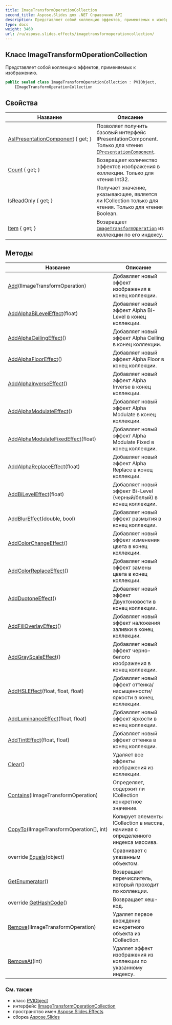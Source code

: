 ```yaml
---
title: ImageTransformOperationCollection
second_title: Aspose.Slidеs для .NET Справочник API
description: Представляет собой коллекцию эффектов, применяемых к изображению.
type: docs
weight: 3460
url: /ru/aspose.slides.effects/imagetransformoperationcollection/
---
```


## Класс ImageTransformOperationCollection

Представляет собой коллекцию эффектов, применяемых к изображению.

```csharp
public sealed class ImageTransformOperationCollection : PVIObject, 
    IImageTransformOperationCollection
```

## Свойства

| Название | Описание |
| --- | --- |
| [AsIPresentationComponent](../../aspose.slides/pviobject/asipresentationcomponent) { get; } | Позволяет получить базовый интерфейс IPresentationComponent. Только для чтения [`IPresentationComponent`](../../aspose.slides/ipresentationcomponent). |
| [Count](../../aspose.slides.effects/imagetransformoperationcollection/count) { get; } | Возвращает количество эффектов изображения в коллекции. Только для чтения Int32. |
| [IsReadOnly](../../aspose.slides.effects/imagetransformoperationcollection/isreadonly) { get; } | Получает значение, указывающее, является ли ICollection только для чтения. Только для чтения Boolean. |
| [Item](../../aspose.slides.effects/imagetransformoperationcollection/item) { get; } | Возвращает [`ImageTransformOperation`](../imagetransformoperation) из коллекции по его индексу. |

## Методы

| Название | Описание |
| --- | --- |
| [Add](../../aspose.slides.effects/imagetransformoperationcollection/add)(IImageTransformOperation) | Добавляет новый эффект изображения в конец коллекции. |
| [AddAlphaBiLevelEffect](../../aspose.slides.effects/imagetransformoperationcollection/addalphabileveleffect)(float) | Добавляет новый эффект Alpha Bi-Level в конец коллекции. |
| [AddAlphaCeilingEffect](../../aspose.slides.effects/imagetransformoperationcollection/addalphaceilingeffect)() | Добавляет новый эффект Alpha Ceiling в конец коллекции. |
| [AddAlphaFloorEffect](../../aspose.slides.effects/imagetransformoperationcollection/addalphaflooreffect)() | Добавляет новый эффект Alpha Floor в конец коллекции. |
| [AddAlphaInverseEffect](../../aspose.slides.effects/imagetransformoperationcollection/addalphainverseeffect)() | Добавляет новый эффект Alpha Inverse в конец коллекции. |
| [AddAlphaModulateEffect](../../aspose.slides.effects/imagetransformoperationcollection/addalphamodulateeffect)() | Добавляет новый эффект Alpha Modulate в конец коллекции. |
| [AddAlphaModulateFixedEffect](../../aspose.slides.effects/imagetransformoperationcollection/addalphamodulatefixedeffect)(float) | Добавляет новый эффект Alpha Modulate Fixed в конец коллекции. |
| [AddAlphaReplaceEffect](../../aspose.slides.effects/imagetransformoperationcollection/addalphareplaceeffect)(float) | Добавляет новый эффект Alpha Replace в конец коллекции. |
| [AddBiLevelEffect](../../aspose.slides.effects/imagetransformoperationcollection/addbileveleffect)(float) | Добавляет новый эффект Bi-Level (черный/белый) в конец коллекции. |
| [AddBlurEffect](../../aspose.slides.effects/imagetransformoperationcollection/addblureffect)(double, bool) | Добавляет новый эффект размытия в конец коллекции. |
| [AddColorChangeEffect](../../aspose.slides.effects/imagetransformoperationcollection/addcolorchangeeffect)() | Добавляет новый эффект изменения цвета в конец коллекции. |
| [AddColorReplaceEffect](../../aspose.slides.effects/imagetransformoperationcollection/addcolorreplaceeffect)() | Добавляет новый эффект замены цвета в конец коллекции. |
| [AddDuotoneEffect](../../aspose.slides.effects/imagetransformoperationcollection/addduotoneeffect)() | Добавляет новый эффект Двухтоновости в конец коллекции. |
| [AddFillOverlayEffect](../../aspose.slides.effects/imagetransformoperationcollection/addfilloverlayeffect)() | Добавляет новый эффект наложения заливки в конец коллекции. |
| [AddGrayScaleEffect](../../aspose.slides.effects/imagetransformoperationcollection/addgrayscaleeffect)() | Добавляет новый эффект черно-белого изображения в конец коллекции. |
| [AddHSLEffect](../../aspose.slides.effects/imagetransformoperationcollection/addhsleffect)(float, float, float) | Добавляет новый эффект оттенка/насыщенности/яркости в конец коллекции. |
| [AddLuminanceEffect](../../aspose.slides.effects/imagetransformoperationcollection/addluminanceeffect)(float, float) | Добавляет новый эффект яркости в конец коллекции. |
| [AddTintEffect](../../aspose.slides.effects/imagetransformoperationcollection/addtinteffect)(float, float) | Добавляет новый эффект оттенка в конец коллекции. |
| [Clear](../../aspose.slides.effects/imagetransformoperationcollection/clear)() | Удаляет все эффекты изображения из коллекции. |
| [Contains](../../aspose.slides.effects/imagetransformoperationcollection/contains)(IImageTransformOperation) | Определяет, содержит ли ICollection конкретное значение. |
| [CopyTo](../../aspose.slides.effects/imagetransformoperationcollection/copyto)(IImageTransformOperation[], int) | Копирует элементы ICollection в массив, начиная с определенного индекса массива. |
| override [Equals](../../aspose.slides/pviobject/equals)(object) | Сравнивает с указанным объектом. |
| [GetEnumerator](../../aspose.slides.effects/imagetransformoperationcollection/getenumerator)() | Возвращает перечислитель, который проходит по коллекции. |
| override [GetHashCode](../../aspose.slides/pviobject/gethashcode)() | Возвращает хеш-код. |
| [Remove](../../aspose.slides.effects/imagetransformoperationcollection/remove)(IImageTransformOperation) | Удаляет первое вхождение конкретного объекта из ICollection. |
| [RemoveAt](../../aspose.slides.effects/imagetransformoperationcollection/removeat)(int) | Удаляет эффект изображения из коллекции по указанному индексу. |

### См. также

* класс [PVIObject](../../aspose.slides/pviobject)
* интерфейс [IImageTransformOperationCollection](../iimagetransformoperationcollection)
* пространство имен [Aspose.Slides.Effects](../../aspose.slides.effects)
* сборка [Aspose.Slides](../../)
